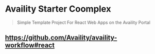 # Availity Starter Coomplex

> Simple Template Project For React Web Apps on the Availity Portal

## https://github.com/Availity/availity-workflow#react
